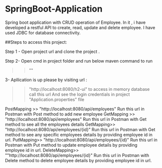 # SpringBoot-Application
Spring boot application with CRUD operation of Employee. In it , i have developed a restful API to create, read, update and delete employee. I have used JDBC for database connectivity.

##Steps to access this project:

Step 1 - Open project url and clone the project .

Step 2- Open cmd in project folder and run below maven command to run
  >> ""
  
  
3- Apllication is up please by visiting url : 
  >> "http://localhost:8080/h2-ui"  to access in memory database call this url And see the login credentials in project "Application.properties" file
  
  PostMapping >> "http://localhost:8080/api/employees" Run this url in Postman with Post method to add new employee
  GetMapping >> "http://localhost:8080/api/employees" Run this url in Postman with Get method to see all the employees details
  GetMapping>> "http://localhost:8080/api/employees/{id}" Run this url in Postman with Get method to see any specific employees details by providing employee id in url.
  PutMapping>> "http://localhost:8080/api/employees/{id}" Run this url in Postman with Put method to update employee details by providing employee id in url.
  DeleteMapping>> ""http://localhost:8080/api/employees/{id}" Run this url in Postman with Delete method to delete employee details by providing employee id in url.
  
